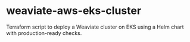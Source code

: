 # weaviate-aws-eks-cluster
Terraform script to deploy a Weaviate cluster on EKS using a Helm chart with production-ready checks.
